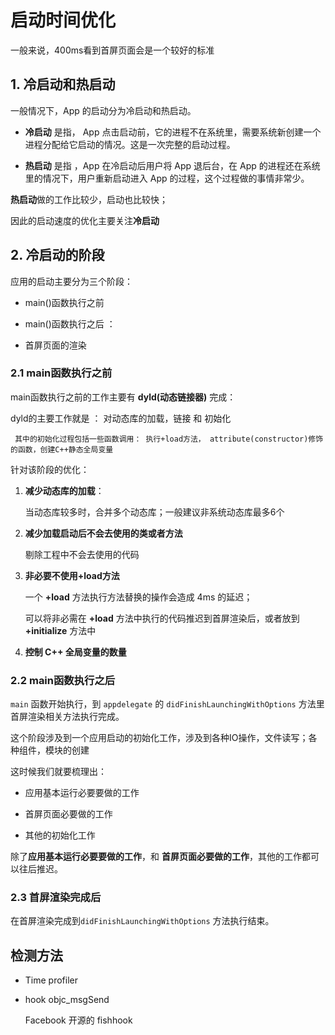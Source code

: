 # 启动时间优化

一般来说，400ms看到首屏页面会是一个较好的标准

## 1. 冷启动和热启动

一般情况下，App 的启动分为冷启动和热启动。

- **冷启动** 是指， App 点击启动前，它的进程不在系统里，需要系统新创建一个进程分配给它启动的情况。这是一次完整的启动过程。

- **热启动** 是指 ，App 在冷启动后用户将 App 退后台，在 App 的进程还在系统里的情况下，用户重新启动进入 App 的过程，这个过程做的事情非常少。

**热启动**做的工作比较少，启动也比较快；

因此的启动速度的优化主要关注**冷启动**


## 2. 冷启动的阶段

应用的启动主要分为三个阶段：

- main()函数执行之前 

- main()函数执行之后 ： 

- 首屏页面的渲染

### 2.1 main函数执行之前

main函数执行之前的工作主要有 **dyld(动态链接器)** 完成：

dyld的主要工作就是 ： 对动态库的加载，链接 和 初始化

     其中的初始化过程包括一些函数调用： 执行+load方法， attribute(constructor)修饰的函数，创建C++静态全局变量


针对该阶段的优化：

1. **减少动态库的加载**：

     当动态库较多时，合并多个动态库；一般建议非系统动态库最多6个

2. **减少加载启动后不会去使用的类或者方法**

     剔除工程中不会去使用的代码

3. **非必要不使用+load方法**

     一个 **+load** 方法执行方法替换的操作会造成 4ms 的延迟；
     
     可以将非必需在 **+load** 方法中执行的代码推迟到首屏渲染后，或者放到 **+initialize** 方法中

4. **控制 C++ 全局变量的数量**


### 2.2 main函数执行之后

`main` 函数开始执行，到 `appdelegate` 的 `didFinishLaunchingWithOptions` 方法里首屏渲染相关方法执行完成。

这个阶段涉及到一个应用启动的初始化工作，涉及到各种IO操作，文件读写；各种组件，模块的创建

这时候我们就要梳理出：

- 应用基本运行必要要做的工作

- 首屏页面必要做的工作

- 其他的初始化工作

除了**应用基本运行必要要做的工作**，和 **首屏页面必要做的工作**，其他的工作都可以往后推迟。


### 2.3 首屏渲染完成后

在首屏渲染完成到`didFinishLaunchingWithOptions` 方法执行结束。




## 检测方法

- Time profiler

- hook objc_msgSend

    Facebook 开源的 fishhook 













